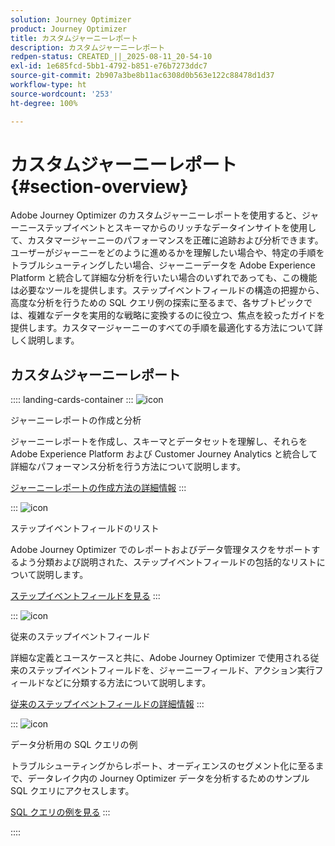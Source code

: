 ```yaml
---
solution: Journey Optimizer
product: Journey Optimizer
title: カスタムジャーニーレポート
description: カスタムジャーニーレポート
redpen-status: CREATED_||_2025-08-11_20-54-10
exl-id: 1e685fcd-5bb1-4792-b851-e76b7273ddc7
source-git-commit: 2b907a3be8b11ac6308d0b563e122c88478d1d37
workflow-type: ht
source-wordcount: '253'
ht-degree: 100%

---
```


# カスタムジャーニーレポート{#section-overview}

Adobe Journey Optimizer のカスタムジャーニーレポートを使用すると、ジャーニーステップイベントとスキーマからのリッチなデータインサイトを使用して、カスタマージャーニーのパフォーマンスを正確に追跡および分析できます。ユーザーがジャーニーをどのように進めるかを理解したい場合や、特定の手順をトラブルシューティングしたい場合、ジャーニーデータを Adobe Experience Platform と統合して詳細な分析を行いたい場合のいずれであっても、この機能は必要なツールを提供します。ステップイベントフィールドの構造の把握から、高度な分析を行うための SQL クエリ例の探索に至るまで、各サブトピックでは、複雑なデータを実用的な戦略に変換するのに役立つ、焦点を絞ったガイドを提供します。カスタマージャーニーのすべての手順を最適化する方法について詳しく説明します。

## カスタムジャーニーレポート

:::: landing-cards-container
:::
![icon](https://cdn.experienceleague.adobe.com/icons/chart-line.svg)

ジャーニーレポートの作成と分析

ジャーニーレポートを作成し、スキーマとデータセットを理解し、それらを Adobe Experience Platform および Customer Journey Analytics と統合して詳細なパフォーマンス分析を行う方法について説明します。

[ジャーニーレポートの作成方法の詳細情報](../using/reports/sharing-overview.md)
:::

:::
![icon](https://cdn.experienceleague.adobe.com/icons/list-check.svg)

ステップイベントフィールドのリスト

Adobe Journey Optimizer でのレポートおよびデータ管理タスクをサポートするよう分類および説明された、ステップイベントフィールドの包括的なリストについて説明します。

[ステップイベントフィールドを見る](../using/reports/sharing-field-list.md)
:::

:::
![icon](https://cdn.experienceleague.adobe.com/icons/book.svg)

従来のステップイベントフィールド

詳細な定義とユースケースと共に、Adobe Journey Optimizer で使用される従来のステップイベントフィールドを、ジャーニーフィールド、アクション実行フィールドなどに分類する方法について説明します。

[従来のステップイベントフィールドの詳細情報](legacy-step-event-fields-landing-page.md)
:::

:::
![icon](https://cdn.experienceleague.adobe.com/icons/code-branch.svg)

データ分析用の SQL クエリの例

トラブルシューティングからレポート、オーディエンスのセグメント化に至るまで、データレイク内の Journey Optimizer データを分析するためのサンプル SQL クエリにアクセスします。

[SQL クエリの例を見る](../using/reports/query-examples.md)
:::

::::
